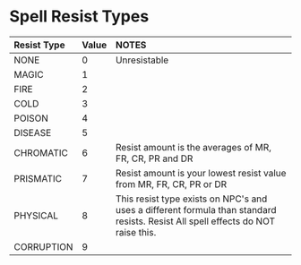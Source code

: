 # Spell Resist Types

| Resist Type | Value | NOTES |
| :--- | :--- | :--- |
| NONE | 0 | Unresistable |
| MAGIC | 1 |  |
| FIRE | 2 |  |
| COLD | 3 |  |
| POISON | 4 |  |
| DISEASE | 5 |  |
| CHROMATIC | 6 | Resist amount is the averages of MR, FR, CR, PR and DR |
| PRISMATIC | 7 | Resist amount is your lowest resist value from MR, FR, CR, PR or DR |
| PHYSICAL | 8 | This resist type exists on NPC's and uses a different formula than standard resists. Resist All spell effects do NOT raise this. |
| CORRUPTION | 9 |  |

